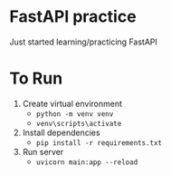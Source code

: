 # FastAPI practice
Just started learning/practicing FastAPI

# To Run
1. Create virtual environment
    - `python -m venv venv`
    - `venv\scripts\activate`
2. Install dependencies
    - `pip install -r requirements.txt`
3. Run server
    - `uvicorn main:app --reload`
